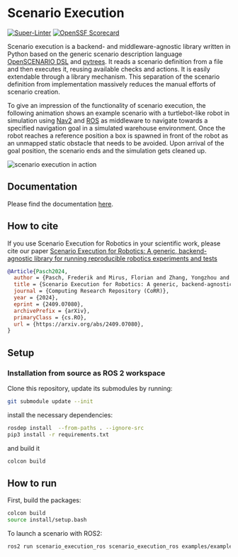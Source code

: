 # Scenario Execution

[![Super-Linter](https://github.com/IntelLabs/Scenario_Execution/actions/workflows/scan.yml/badge.svg)](https://github.com/marketplace/actions/super-linter)
[![OpenSSF Scorecard](https://api.scorecard.dev/projects/github.com/IntelLabs/scenario_execution/badge)](https://scorecard.dev/viewer/?uri=github.com/IntelLabs/scenario_execution)

Scenario execution is a backend- and middleware-agnostic library written in Python based on the generic scenario description language [OpenSCENARIO DSL](https://www.asam.net/standards/detail/openscenario-dsl/) and [pytrees](https://py-trees.readthedocs.io/en/devel/).
It reads a scenario definition from a file and then executes it, reusing available checks and actions. It is easily extendable through a library mechanism.
This separation of the scenario definition from implementation massively reduces the manual efforts of scenario creation.

To give an impression of the functionality of scenario execution, the following animation shows an example scenario with a turtlebot-like robot in simulation using [Nav2](https://github.com/ros-planning/navigation2) and [ROS](https://ros.org/) as middleware to navigate towards a specified navigation goal in a simulated warehouse environment.
Once the robot reaches a reference position a box is spawned in front of the robot as an unmapped static obstacle that needs to be avoided.
Upon arrival of the goal position, the scenario ends and the simulation gets cleaned up.

![scenario execution in action](docs/images/scenario.gif "in action")

## Documentation

Please find the documentation [here](https://intellabs.github.io/scenario_execution).

## How to cite

If you use Scenario Execution for Robotics in your scientific work, please cite our paper [Scenario Execution for Robotics: A generic, backend-agnostic library for running reproducible robotics experiments and tests](https://arxiv.org/pdf/2409.07080)

```bibtex
@Article{Pasch2024,
  author = {Pasch, Frederik and Mirus, Florian and Zhang, Yongzhou and Scholl, Kay-Ulrich},
  title = {Scenario Execution for Robotics: A generic, backend-agnostic library for running reproducible robotics experiments and tests},
  journal = {Computing Research Repository (CoRR)},
  year = {2024},
  eprint = {2409.07080},
  archivePrefix = {arXiv},
  primaryClass = {cs.RO},
  url = {https://arxiv.org/abs/2409.07080},
}
```

## Setup

### Installation from source as ROS 2 workspace

Clone this repository, update its submodules by running:

```bash
git submodule update --init
```

install the necessary dependencies:

```bash
rosdep install  --from-paths . --ignore-src
pip3 install -r requirements.txt
```

and build it

```bash
colcon build
```

## How to run

First, build the packages:

```bash
colcon build
source install/setup.bash
```

To launch a scenario with ROS2:

```bash
ros2 run scenario_execution_ros scenario_execution_ros examples/example_scenario/hello_world.osc -t
```

